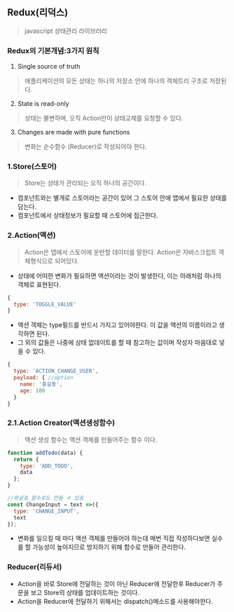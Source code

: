 ## Redux(리덕스)
> javascript 상태관리 라이브러리

### Redux의 기본개념:3가지 원칙
1. Single source of truth
> 애플리케이션의 모든 상태는 하나의 저장소 안에 하나의 객체트리 구조로 저장된다.
2. State is read-only
> 상태는 불변하며, 오직 Action만이 상태교체를 요청할 수 있다.
3. Changes are made with pure functions
> 변화는 순수함수 (Reducer)로 작성되어야 한다.

### 1.Store(스토어) 
> Store는 상태가 관리되는 오직 하나의 공간이다.
  - 컴포넌트와는 별개로 스토어라는 공간이 있어 그 스토어 안에 앱에서 필요한 상태를 담는다.
  - 컴포넌트에서 상태정보가 필요할 때 스토어에 접근한다.
### 2.Action(액션) 
> Action은 앱에서 스토어에 운반할 데이터를 말한다. Action은 자바스크립트 객체형식으로 되어있다.
+ 상태에 어떠한 변화가 필요하면 액션이라는 것이 발생한다, 이는 아래처럼 하나의 객체로 표현된다.
```js
{
  type: 'TOGGLE_VALUE'
}
```
+ 액션 객체는 type필드를 반드시 가지고 있어야한다. 이 값을 액션의 이름이라고 생각하면 된다. 
+ 그 외의 값들은 나중에 상태 없데이트를 할 때 참고하는 값이며 작성자 마음대로 넣을 수 있다.
 ```js
 {
   type: 'ACTION_CHANGE_USER',
   payload: { //option
     name: '홍길동',
     age: 100
   }
 } 
 ```
 
### 2.1.Action Creator(액션생성함수)
> 액션 생성 함수는 액션 객체를 만들어주는 함수 이다.
```js
function addTodo(data) {
  return {
    type: 'ADD_TODO',
    data
  };
}

//화살표 함수로도 만들 수 있음
const ChangeInput = text =>({
  type: 'CHANGE_INPUT',
  text
});
```
+ 변화를 일으킬 때 마다 액션 객체를 만들어야 하는데 매번 직접 작성하다보면 실수를 할 가능성이 높아지므로 방지하기 위해 함수로 만들어 관리한다.

### Reducer(리듀서) 
  - Action을 바로 Store에 전달하는 것이 아닌 Reducer에 전달한후 Reducer가 주문을 보고 Store의 상태를 업데이트하는 것이다.
  - Action을 Reducer에 전달하기 위해서는 dispatch()메소드를 사용해야한다.

